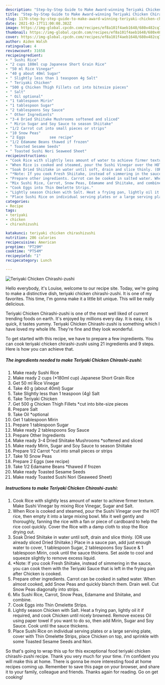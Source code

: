 ```yaml
---
description: "Step-by-Step Guide to Make Award-winning Teriyaki Chicken Chirashi-zushi"
title: "Step-by-Step Guide to Make Award-winning Teriyaki Chicken Chirashi-zushi"
slug: 1170-step-by-step-guide-to-make-award-winning-teriyaki-chicken-chirashi-zushi
date: 2021-03-17T11:00:08.382Z
image: https://img-global.cpcdn.com/recipes/ef8a101f4aeb1648/680x482cq70/teriyaki-chicken-chirashi-zushi-recipe-main-photo.jpg
thumbnail: https://img-global.cpcdn.com/recipes/ef8a101f4aeb1648/680x482cq70/teriyaki-chicken-chirashi-zushi-recipe-main-photo.jpg
cover: https://img-global.cpcdn.com/recipes/ef8a101f4aeb1648/680x482cq70/teriyaki-chicken-chirashi-zushi-recipe-main-photo.jpg
author: Aiden Walsh
ratingvalue: 4
reviewcount: 31658
recipeingredient:
- " Sushi Rice"
- "2 cups 180ml cup Japanese Short Grain Rice"
- "50 ml Rice Vinegar"
- "40 g about 40ml Sugar"
- " Slightly less than 1 teaspoon 4g Salt"
- " Teriyaki Chicken"
- "500 g Chicken Thigh Fillets cut into bitesize pieces"
- " Salt"
- " Oil optional"
- "1 tablespoon Mirin"
- "1 tablespoon Sugar"
- "2 tablespoons Soy Sauce"
- " Other Ingredients"
- "3-4 Dried Shiitake Mushrooms softened and sliced"
- " Mirin Sugar and Soy Sauce to season Shiitake"
- "1/2 Carrot cut into small pieces or strips"
- "10 Snow Peas"
- "2 Eggs           see recipe"
- "1/2 Edamame Beans thawed if frozen"
- " Toasted Sesame Seeds"
- " Toasted Sushi Nori Seaweed Sheet"
recipeinstructions:
- "Cook Rice with slightly less amount of water to achieve firmer texture. Make Sushi Vinegar by mixing Rice Vinegar, Sugar and Salt."
- "When Rice is cooked and steamed, pour the Sushi Vinegar over the HOT rice, then empty it into a large mixing bowl. Mix it well gently and thoroughly, fanning the rice with a fan or piece of cardboard to help the rice cool quickly. Cover the Rice with a damp cloth to stop the Rice drying out."
- "Soak Dried Shiitake in water until soft, drain and slice thinly. (OR use already sliced Dried Shiitake.) Place in a sauce pan, add just enough water to cover, 1 tablespoon Sugar, 2 tablespoons Soy Sauce &amp; 1 tablespoon Mirin, cook until the sauce thickens. Set aside to cool and squeeze slightly to remove excess liquid."
- "*Note: If you cook Fresh Shiitake, instead of simmering in the sauce, you can cook them with the Teriyaki Sauce that is left in the frying pan after Chicken is cooked."
- "Prepare other ingredients. Carrot can be cooked in salted water. When almost cooked, add Snow Peas and quickly blanch them. Drain well. Cut Snow Peas diagonally into strips."
- "Mix Sushi Rice, Carrot, Snow Peas, Edamame and Shiitake, and combine."
- "Cook Eggs into Thin Omelette Strips."
- "Lightly season Chicken with Salt. Heat a frying pan, lightly oil it if required, and cook Chicken until nicely browned. Remove excess Oil using paper towel if you want to do so, then add Mirin, Sugar and Soy Sauce. Cook until the sauce thickens."
- "Place Sushi Rice on individual serving plates or a large serving plate, cover with Thin Omelette Strips, place Chicken on top, and sprinkle with some Toasted Sesame Seeds and Nori."
categories:
- Recipe
tags:
- teriyaki
- chicken
- chirashizushi

katakunci: teriyaki chicken chirashizushi 
nutrition: 286 calories
recipecuisine: American
preptime: "PT29M"
cooktime: "PT54M"
recipeyield: "1"
recipecategory: Lunch

---
```



![Teriyaki Chicken Chirashi-zushi](https://img-global.cpcdn.com/recipes/ef8a101f4aeb1648/680x482cq70/teriyaki-chicken-chirashi-zushi-recipe-main-photo.jpg)

Hello everybody, it's Louise, welcome to our recipe site. Today, we're going to make a distinctive dish, teriyaki chicken chirashi-zushi. It is one of my favorites. This time, I'm gonna make it a little bit unique. This will be really delicious.

Teriyaki Chicken Chirashi-zushi is one of the most well liked of current trending foods on earth. It's enjoyed by millions every day. It is easy, it is quick, it tastes yummy. Teriyaki Chicken Chirashi-zushi is something which I have loved my whole life. They're fine and they look wonderful.




To get started with this recipe, we have to prepare a few ingredients. You can cook teriyaki chicken chirashi-zushi using 21 ingredients and 9 steps. Here is how you can achieve that.

<!--inarticleads1-->

##### The ingredients needed to make Teriyaki Chicken Chirashi-zushi:

1. Make ready  Sushi Rice
1. Make ready 2 cups (*180ml cup) Japanese Short Grain Rice
1. Get 50 ml Rice Vinegar
1. Take 40 g (about 40ml) Sugar
1. Take  Slightly less than 1 teaspoon (4g) Salt
1. Take  Teriyaki Chicken
1. Get 500 g Chicken Thigh Fillets *cut into bite-size pieces
1. Prepare  Salt
1. Take  Oil *optional
1. Get 1 tablespoon Mirin
1. Prepare 1 tablespoon Sugar
1. Make ready 2 tablespoons Soy Sauce
1. Prepare  Other Ingredients
1. Make ready 3-4 Dried Shiitake Mushrooms *softened and sliced
1. Make ready  Mirin, Sugar and Soy Sauce to season Shiitake
1. Prepare 1/2 Carrot *cut into small pieces or strips
1. Take 10 Snow Peas
1. Prepare 2 Eggs           (see recipe)
1. Take 1/2 Edamame Beans *thawed if frozen
1. Make ready  Toasted Sesame Seeds
1. Make ready  Toasted Sushi Nori (Seaweed Sheet)




<!--inarticleads2-->

##### Instructions to make Teriyaki Chicken Chirashi-zushi:

1. Cook Rice with slightly less amount of water to achieve firmer texture. Make Sushi Vinegar by mixing Rice Vinegar, Sugar and Salt.
1. When Rice is cooked and steamed, pour the Sushi Vinegar over the HOT rice, then empty it into a large mixing bowl. Mix it well gently and thoroughly, fanning the rice with a fan or piece of cardboard to help the rice cool quickly. Cover the Rice with a damp cloth to stop the Rice drying out.
1. Soak Dried Shiitake in water until soft, drain and slice thinly. (OR use already sliced Dried Shiitake.) Place in a sauce pan, add just enough water to cover, 1 tablespoon Sugar, 2 tablespoons Soy Sauce &amp; 1 tablespoon Mirin, cook until the sauce thickens. Set aside to cool and squeeze slightly to remove excess liquid.
1. *Note: If you cook Fresh Shiitake, instead of simmering in the sauce, you can cook them with the Teriyaki Sauce that is left in the frying pan after Chicken is cooked.
1. Prepare other ingredients. Carrot can be cooked in salted water. When almost cooked, add Snow Peas and quickly blanch them. Drain well. Cut Snow Peas diagonally into strips.
1. Mix Sushi Rice, Carrot, Snow Peas, Edamame and Shiitake, and combine.
1. Cook Eggs into Thin Omelette Strips.
1. Lightly season Chicken with Salt. Heat a frying pan, lightly oil it if required, and cook Chicken until nicely browned. Remove excess Oil using paper towel if you want to do so, then add Mirin, Sugar and Soy Sauce. Cook until the sauce thickens.
1. Place Sushi Rice on individual serving plates or a large serving plate, cover with Thin Omelette Strips, place Chicken on top, and sprinkle with some Toasted Sesame Seeds and Nori.




So that's going to wrap this up for this exceptional food teriyaki chicken chirashi-zushi recipe. Thank you very much for your time. I'm confident you will make this at home. There is gonna be more interesting food at home recipes coming up. Remember to save this page on your browser, and share it to your family, colleague and friends. Thanks again for reading. Go on get cooking!
